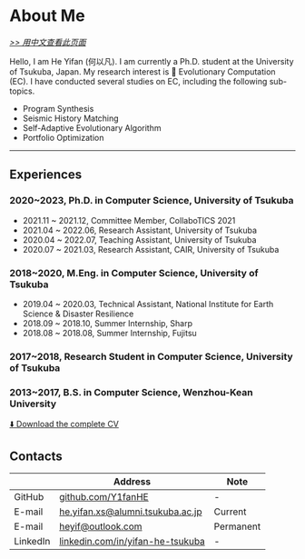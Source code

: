 # About Me

[*>> 用中文查看此页面*](/cn/aboutme/)

Hello, I am He Yifan (何以凡). I am currently a Ph.D. student at the University of Tsukuba, Japan. My research interest is 🧬 Evolutionary Computation (EC). I have conducted several studies on EC, including the following sub-topics.

- Program Synthesis
- Seismic History Matching
- Self-Adaptive Evolutionary Algorithm
- Portfolio Optimization

---

## Experiences

### 2020~2023, Ph.D. in Computer Science, University of Tsukuba

- 2021.11 ~ 2021.12, Committee Member, CollaboTICS 2021
- 2021.04 ~ 2022.06, Research Assistant, University of Tsukuba
- 2020.04 ~ 2022.07, Teaching Assistant, University of Tsukuba
- 2020.07 ~ 2021.03, Research Assistant, CAIR, University of Tsukuba

### 2018~2020, M.Eng. in Computer Science, University of Tsukuba

- 2019.04 ~ 2020.03, Technical Assistant, National Institute for Earth Science & Disaster Resilience
- 2018.09 ~ 2018.10, Summer Internship, Sharp
- 2018.08 ~ 2018.08, Summer Internship, Fujitsu

### 2017~2018, Research Student in Computer Science, University of Tsukuba

### 2013~2017, B.S. in Computer Science, Wenzhou-Kean University

[⬇️ Download the complete CV](yifan.2023.03.pdf)

## Contacts

| | Address | Note |
| - | - | - |
| GitHub | [github.com/Y1fanHE](https://github.com/Y1fanHE) | - |
| E-mail | [he.yifan.xs@alumni.tsukuba.ac.jp](mailto:he.yifan.xs@alumni.tsukuba.ac.jp) | Current |
| E-mail | [heyif@outlook.com](mailto:heyif@outlook.com) | Permanent |
| LinkedIn | [linkedin.com/in/yifan-he-tsukuba](https://linkedin.com/in/yifan-he-tsukuba) | - |
